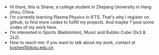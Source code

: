 - Hi there, this is Shane, a college student in Zhejiang University in Hang zhou, China.
- I’m currently learning Plasma Physics in IFTS. That's why I register on github, to find more codes to fulfill my projects. And maybe ? post some codes of my work here.
- I’m interested in Sports (Badminton), Music and Rubiks Cube (3x3 & 2x2).
- How to reach me: if you want to talk about my work, contact at kxshen10@zju.edu.cn

<!---
Kexun-S/Kexun-S is a ✨ special ✨ repository because its `README.md` (this file) appears on your GitHub profile.
You can click the Preview link to take a look at your changes.
--->
